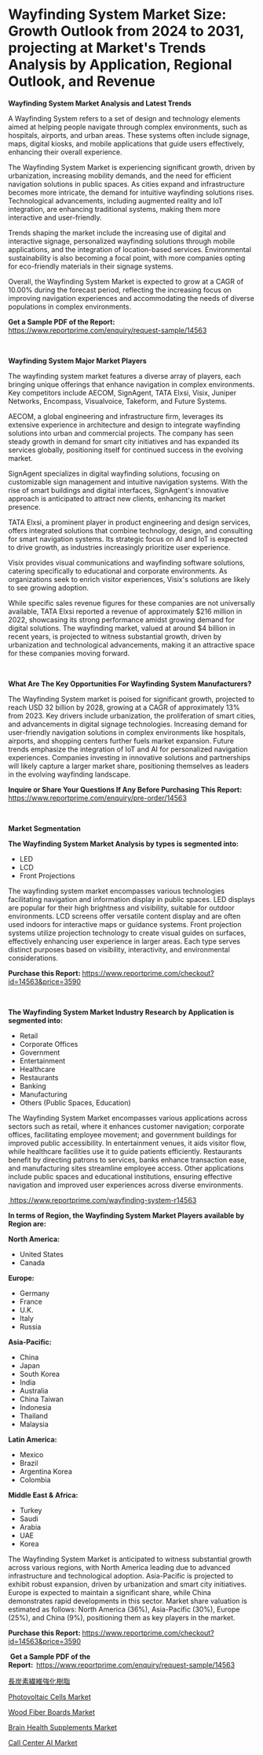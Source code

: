 <p><h1>Wayfinding System Market Size: Growth Outlook from 2024 to 2031, projecting at Market's Trends Analysis by Application, Regional Outlook, and Revenue</h1></p><p><strong>Wayfinding System Market Analysis and Latest Trends</strong></p>
<p><p>A Wayfinding System refers to a set of design and technology elements aimed at helping people navigate through complex environments, such as hospitals, airports, and urban areas. These systems often include signage, maps, digital kiosks, and mobile applications that guide users effectively, enhancing their overall experience.</p><p>The Wayfinding System Market is experiencing significant growth, driven by urbanization, increasing mobility demands, and the need for efficient navigation solutions in public spaces. As cities expand and infrastructure becomes more intricate, the demand for intuitive wayfinding solutions rises. Technological advancements, including augmented reality and IoT integration, are enhancing traditional systems, making them more interactive and user-friendly.</p><p>Trends shaping the market include the increasing use of digital and interactive signage, personalized wayfinding solutions through mobile applications, and the integration of location-based services. Environmental sustainability is also becoming a focal point, with more companies opting for eco-friendly materials in their signage systems. </p><p>Overall, the Wayfinding System Market is expected to grow at a CAGR of 10.00% during the forecast period, reflecting the increasing focus on improving navigation experiences and accommodating the needs of diverse populations in complex environments.</p></p>
<p><strong>Get a Sample PDF of the Report:&nbsp;</strong> <a href="https://www.reportprime.com/enquiry/request-sample/14563">https://www.reportprime.com/enquiry/request-sample/14563</a></p>
<p>&nbsp;</p>
<p><strong>Wayfinding System Major Market Players</strong></p>
<p><p>The wayfinding system market features a diverse array of players, each bringing unique offerings that enhance navigation in complex environments. Key competitors include AECOM, SignAgent, TATA Elxsi, Visix, Juniper Networks, Encompass, Visualvoice, Takeform, and Future Systems.</p><p>AECOM, a global engineering and infrastructure firm, leverages its extensive experience in architecture and design to integrate wayfinding solutions into urban and commercial projects. The company has seen steady growth in demand for smart city initiatives and has expanded its services globally, positioning itself for continued success in the evolving market.</p><p>SignAgent specializes in digital wayfinding solutions, focusing on customizable sign management and intuitive navigation systems. With the rise of smart buildings and digital interfaces, SignAgent's innovative approach is anticipated to attract new clients, enhancing its market presence.</p><p>TATA Elxsi, a prominent player in product engineering and design services, offers integrated solutions that combine technology, design, and consulting for smart navigation systems. Its strategic focus on AI and IoT is expected to drive growth, as industries increasingly prioritize user experience.</p><p>Visix provides visual communications and wayfinding software solutions, catering specifically to educational and corporate environments. As organizations seek to enrich visitor experiences, Visix's solutions are likely to see growing adoption.</p><p>While specific sales revenue figures for these companies are not universally available, TATA Elxsi reported a revenue of approximately $216 million in 2022, showcasing its strong performance amidst growing demand for digital solutions. The wayfinding market, valued at around $4 billion in recent years, is projected to witness substantial growth, driven by urbanization and technological advancements, making it an attractive space for these companies moving forward.</p></p>
<p>&nbsp;</p>
<p><strong>What Are The Key Opportunities For Wayfinding System Manufacturers?</strong></p>
<p><p>The Wayfinding System market is poised for significant growth, projected to reach USD 32 billion by 2028, growing at a CAGR of approximately 13% from 2023. Key drivers include urbanization, the proliferation of smart cities, and advancements in digital signage technologies. Increasing demand for user-friendly navigation solutions in complex environments like hospitals, airports, and shopping centers further fuels market expansion. Future trends emphasize the integration of IoT and AI for personalized navigation experiences. Companies investing in innovative solutions and partnerships will likely capture a larger market share, positioning themselves as leaders in the evolving wayfinding landscape.</p></p>
<p><strong>Inquire or Share Your Questions If Any Before Purchasing This Report:</strong> <a href="https://www.reportprime.com/enquiry/pre-order/14563">https://www.reportprime.com/enquiry/pre-order/14563</a></p>
<p>&nbsp;</p>
<p><strong>Market Segmentation</strong></p>
<p><strong>The Wayfinding System Market Analysis by types is segmented into:</strong></p>
<p><ul><li>LED</li><li>LCD</li><li>Front Projections</li></ul></p>
<p><p>The wayfinding system market encompasses various technologies facilitating navigation and information display in public spaces. LED displays are popular for their high brightness and visibility, suitable for outdoor environments. LCD screens offer versatile content display and are often used indoors for interactive maps or guidance systems. Front projection systems utilize projection technology to create visual guides on surfaces, effectively enhancing user experience in larger areas. Each type serves distinct purposes based on visibility, interactivity, and environmental considerations.</p></p>
<p><strong>Purchase this Report:&nbsp;</strong><a href="https://www.reportprime.com/checkout?id=14563&price=3590">https://www.reportprime.com/checkout?id=14563&price=3590</a></p>
<p>&nbsp;</p>
<p><strong>The Wayfinding System Market Industry Research by Application is segmented into:</strong></p>
<p><ul><li>Retail</li><li>Corporate Offices</li><li>Government</li><li>Entertainment</li><li>Healthcare</li><li>Restaurants</li><li>Banking</li><li>Manufacturing</li><li>Others (Public Spaces, Education)</li></ul></p>
<p><p>The Wayfinding System Market encompasses various applications across sectors such as retail, where it enhances customer navigation; corporate offices, facilitating employee movement; and government buildings for improved public accessibility. In entertainment venues, it aids visitor flow, while healthcare facilities use it to guide patients efficiently. Restaurants benefit by directing patrons to services, banks enhance transaction ease, and manufacturing sites streamline employee access. Other applications include public spaces and educational institutions, ensuring effective navigation and improved user experiences across diverse environments.</p></p>
<p><a href="https://www.reportprime.com/wayfinding-system-r14563">&nbsp;https://www.reportprime.com/wayfinding-system-r14563</a></p>
<p><strong>In terms of Region, the Wayfinding System Market Players available by Region are:</strong></p>
<p>
    <p> <strong> North America: </strong>
        <ul>
            <li>United States</li>
            <li>Canada</li>
        </ul>
        </p> 
    <p> <strong> Europe: </strong>
        <ul>
            <li>Germany</li>
            <li>France</li>
            <li>U.K.</li>
            <li>Italy</li>
            <li>Russia</li>
        </ul>
        </p> 
    <p> <strong> Asia-Pacific: </strong>
        <ul>
            <li>China</li>
            <li>Japan</li>
            <li>South Korea</li>
            <li>India</li>
            <li>Australia</li>
            <li>China Taiwan</li>
            <li>Indonesia</li>
            <li>Thailand</li>
            <li>Malaysia</li>
        </ul>
        </p> 
    <p> <strong> Latin America: </strong>
        <ul>
            <li>Mexico</li>
            <li>Brazil</li>
            <li>Argentina Korea</li>
            <li>Colombia</li>
        </ul>
        </p> 
    <p> <strong> Middle East & Africa: </strong>
        <ul>
            <li>Turkey</li>
            <li>Saudi</li>
            <li>Arabia</li>
            <li>UAE</li>
            <li>Korea</li>
        </ul>
    </p>
    </p>
<p><p>The Wayfinding System Market is anticipated to witness substantial growth across various regions, with North America leading due to advanced infrastructure and technological adoption. Asia-Pacific is projected to exhibit robust expansion, driven by urbanization and smart city initiatives. Europe is expected to maintain a significant share, while China demonstrates rapid developments in this sector. Market share valuation is estimated as follows: North America (36%), Asia-Pacific (30%), Europe (25%), and China (9%), positioning them as key players in the market.</p></p>
<p><strong>Purchase this Report: </strong><a href="https://www.reportprime.com/checkout?id=14563&price=3590">https://www.reportprime.com/checkout?id=14563&price=3590</a></p>
<p>&nbsp;<strong>Get a Sample PDF of the Report:&nbsp;&nbsp;</strong><a href="https://www.reportprime.com/enquiry/request-sample/14563">https://www.reportprime.com/enquiry/request-sample/14563</a></p>
<p><strong></strong></p>
<p><p><a href="https://medium.com/@cryptoasu_20150/long-carbon-fiber-reinforced-resin-3bfe2a23665a">長炭素繊維強化樹脂</a></p><p><a href="https://issuu.com/reportprime-2/docs/photovoltaic-cells-market-size-2030_9cbf1a36eb0d95">Photovoltaic Cells Market</a></p><p><a href="https://medium.com/@jewelmohr25/the-wood-fiber-boards-market-insights-report-offers-an-in-depth-and-thorough-analysis-of-the-aab169966e19?postPublishedType=initial">Wood Fiber Boards Market</a></p><p><a href="https://www.linkedin.com/pulse/brain-health-supplements-market-trends-strategic-insights-ecvfe?trackingId=M6jIO0p1RTiZMduzIQ1qcQ%3D%3D">Brain Health Supplements Market</a></p><p><a href="https://github.com/ChiragRP21/Market-Research-Report-List-6/blob/main/call-center-ai-market.md">Call Center AI Market</a></p></p>